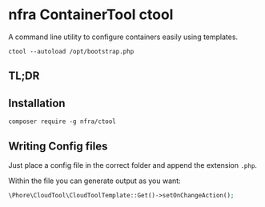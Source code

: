 # nfra ContainerTool ctool

A command line utility to configure containers easily using
templates.

```
ctool --autoload /opt/bootstrap.php 
```


## TL;DR


## Installation

```
composer require -g nfra/ctool
```


## Writing Config files

Just place a config file in the correct folder and append the extension `.php`.

Within the file you can generate output as you want:

```php
\Phore\CloudTool\CloudToolTemplate::Get()->setOnChangeAction();
```
